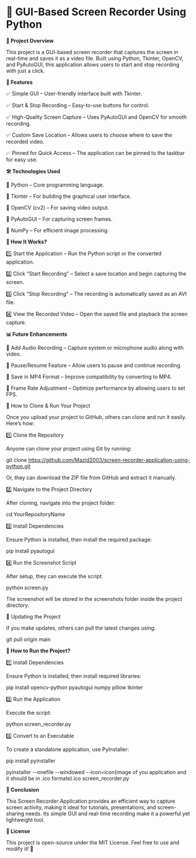 # 🎥 GUI-Based Screen Recorder Using Python

**📌 Project Overview**

This project is a GUI-based screen recorder that captures the screen in real-time and saves it as a video file. Built using Python, Tkinter, OpenCV, and PyAutoGUI, this application allows users to start and stop recording with just a click.

**🎯 Features**

✅ Simple GUI – User-friendly interface built with Tkinter.

✅ Start & Stop Recording – Easy-to-use buttons for control.

✅ High-Quality Screen Capture – Uses PyAutoGUI and OpenCV for smooth recording.

✅ Custom Save Location – Allows users to choose where to save the recorded video.

✅ Pinned for Quick Access – The application can be pinned to the taskbar for easy use.

**🛠 Technologies Used**

🔹 Python – Core programming language.

🔹 Tkinter – For building the graphical user interface.

🔹 OpenCV (cv2) – For saving video output.

🔹 PyAutoGUI – For capturing screen frames.

🔹 NumPy – For efficient image processing.

**📜 How It Works?**

1️⃣ Start the Application – Run the Python script or the converted application.

2️⃣ Click "Start Recording" – Select a save location and begin capturing the screen.

3️⃣ Click "Stop Recording" – The recording is automatically saved as an AVI file.

4️⃣ View the Recorded Video – Open the saved file and playback the screen capture.

**📊 Future Enhancements**

🔹 Add Audio Recording – Capture system or microphone audio along with video.

🔹 Pause/Resume Feature – Allow users to pause and continue recording.

🔹 Save in MP4 Format – Improve compatibility by converting to MP4.

🔹 Frame Rate Adjustment – Optimize performance by allowing users to set FPS.

🚀 How to Clone & Run Your Project

Once you upload your project to GitHub, others can clone and run it easily. Here’s how:

1️⃣ Clone the Repository

Anyone can clone your project using Git by running:

git clone https://github.com/Mazid2003/screen-recorder-application-using-python.git

Or, they can download the ZIP file from GitHub and extract it manually.

2️⃣ Navigate to the Project Directory

After cloning, navigate into the project folder:

cd YourRepositoryName

3️⃣ Install Dependencies

Ensure Python is installed, then install the required package:

pip install pyautogui

4️⃣ Run the Screenshot Script

After setup, they can execute the script:

python screen.py

The screenshot will be stored in the screenshots folder inside the project directory.

📌 Updating the Project

If you make updates, others can pull the latest changes using:

git pull origin main

**🚀 How to Run the Project?**

1️⃣ Install Dependencies

Ensure Python is installed, then install required libraries:

pip install opencv-python pyautogui numpy pillow tkinter

2️⃣ Run the Application

Execute the script:

python screen_recorder.py

3️⃣ Convert to an Executable 

To create a standalone application, use PyInstaller:

pip install pyinstaller

pyinstaller --onefile --windowed --icon=icon(image of you application and it should be in .ico formate).ico screen_recorder.py

**📌 Conclusion**

This Screen Recorder Application provides an efficient way to capture screen activity, making it ideal for tutorials, presentations, and screen-sharing needs. Its simple GUI and real-time recording make it a powerful yet lightweight tool.

**📜 License**

This project is open-source under the MIT License. Feel free to use and modify it! 🚀
